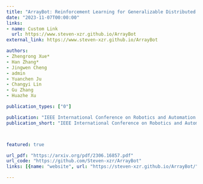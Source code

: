 ```yaml
---
title: "ArrayBot: Reinforcement Learning for Generalizable Distributed Manipulation through Touch"
date: "2023-11-07T00:00:00"
links:
- name: Custom Link
  url: https://www.steven-xzr.github.io/ArrayBot
external_link: https://www.steven-xzr.github.io/ArrayBot

authors:
- Zhengrong Xue*
- Han Zhang*
- Jingwen Cheng
- admin
- Yuanchen Ju
- Changyi Lin
- Gu Zhang
- Huazhe Xu

publication_types: ["0"]

publication: "IEEE International Conference on Robotics and Automation (ICRA), 2024"
publication_short: "IEEE International Conference on Robotics and Automation (ICRA), 2024"



featured: true

url_pdf: "https://arxiv.org/pdf/2306.16857.pdf"
url_code: "https://github.com/Steven-xzr/ArrayBot"
links: [{name: "website", url: "https://steven-xzr.github.io/ArrayBot/"}]

---
```

